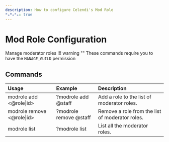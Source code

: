 ```yaml
---
description: How to configure Celendi's Mod Role
ᴴₒᴴₒᴴₒ: true
---
```

# Mod Role Configuration

Manage moderator roles
!!! warning ""
    These commands require you to have the `MANAGE_GUILD` permission

## Commands

| Usage | Example | Description |
| :--- | :--- | :--- |
| modrole add &lt;&#64;role\|id&gt; | ?modrole add &#64;staff | Add a role to the list of moderator roles. |
| modrole remove &lt;&#64;role\|id&gt; | ?modrole remove &#64;staff | Remove a role from the list of moderator roles. |
| modrole list | ?modrole list | List all the moderator roles. |

